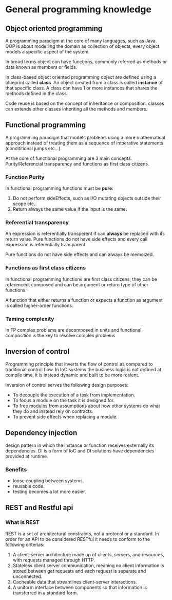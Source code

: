 # General programming knowledge

## Object oriented programming

A programming paradigm at the core of many languages, such as Java.
OOP is about modelling the domain as collection of objects,
every object models a specific aspect of the system.

In broad terms object can have functions, commonly referred as methods or
data known as members or fields.

In class-based object oriented programming object are defined using a blueprint
called **class**.
An object created from a class is called **instance** of that specific class.
A class can have 1 or more instances that shares the methods defined in the class.

Code reuse is based on the concept of inheritance or composition.
classes can extends other classes inheriting all the methods and members.

## Functional programming

A programming paradigm that models problems using a more mathematical approach instead
of treating them as a sequence of imperative statements (condititional jumps etc...).

At the core of functional programming are 3 main concepts.
Purity/Referencial transparency and functions as first class citizens.

### Function Purity

In functional programming functions must be **pure**:

1. Do not perform sideEffects, such as I/O mutating objects outside their scope etc..
2. Return always the same value if the input is the same.

### Referential transparency

An expression is referentially transperent if can **always** be replaced with its return value. 
Pure functions do not have side effects and every call expression is referentially transparent.

Pure functions do not have side effects and can always be memoized.

### Functions as first class citizens

In functional programming functions are first class citizens, they can be referenced, composed and can be argument
or return type of other functions.

A function that either returns a function or expects a function as argument is called higher-order functions.

### Taming complexity

In FP complex problems are decomposed in units and functional composition is the key to resolve complex problems

## Inversion of control

Programming principle that inverts the flow of control as compared to traditional control flow. 
In IoC systems the business logic is not defined at compile time, it is instead dynamic and built to be more resient.

Inversion of control serves the following design purposes:

- To decouple the execution of a task from implementation.
- To focus a module on the task it is designed for.
- To free modules from assumptions about how other systems do what they do and instead rely on contracts.
- To prevent side effects when replacing a module.

## Dependency injection

design pattern in which the instance or function receives externally its dependencies.
DI is a form of IoC and DI solutions have dependencies provided at runtime.

### Benefits

- loose coupling between systems.
- reusable code.
- testing becomes a lot more easier.

## REST and Restful api

### What is REST

REST is a set of architectural constraints, not a protocol or a standard.
In order for an API to be considered RESTful it needs to conform to the following criterias:

1. A client-server architecture made up of clients, servers, and resources, with requests managed through HTTP.
2. Stateless client server communication, meaning no client information is stored between get requests and each request is separate and unconnected.
3. Cacheable data that streamlines client-server interactions.
4. A uniform interface between components so that information is transferred in a standard form.
